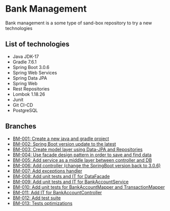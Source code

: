 # Bank Management

Bank management is a some type of sand-box repository to try a new technologies

## List of technologies

* Java JDK-17
* Gradle 7.6.1
* Spring Boot 3.0.6
* Spring Web Services
* Spring Data JPA
* Spring Web
* Rest Repositories
* Lombok 1.18.26
* Junit
* Git CI-CD
* PostgreSQL



## Branches

* [BM-001: Create a new java and gradle project](https://github.com/meirlustig1983/bank-management/pull/1)
* [BM-002: Spring Boot version update to the latest](https://github.com/meirlustig1983/bank-management/pull/2)
* [BM-003: Create model layer using Data-JPA and Repositories](https://github.com/meirlustig1983/bank-management/pull/3)
* [BM-004: Use facade design pattern in order to save and find data](https://github.com/meirlustig1983/bank-management/pull/4)
* [BM-005: Add service as a middle layer between controller and DB](https://github.com/meirlustig1983/bank-management/pull/5)
* [BM-006: Add controller (change the SpringBoot version back to 3.0.6)](https://github.com/meirlustig1983/bank-management/pull/6)
* [BM-007: Add exceptions handler](https://github.com/meirlustig1983/bank-management/pull/7)
* [BM-008: Add unit tests and IT for DataFacade](https://github.com/meirlustig1983/bank-management/pull/8)
* [BM-009: Add unit tests and IT for BankAccountService](https://github.com/meirlustig1983/bank-management/pull/9)
* [BM-010: Add unit tests for BankAccountMapper and TransactionMapper](https://github.com/meirlustig1983/bank-management/pull/10)
* [BM-011: Add IT for BankAccountController](https://github.com/meirlustig1983/bank-management/pull/11)
* [BM-012: Add test suite](https://github.com/meirlustig1983/bank-management/pull/12)
* [BM-013: Tests optimizations](https://github.com/meirlustig1983/bank-management/pull/13)